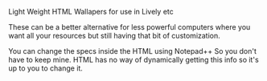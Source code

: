 Light Weight HTML Wallapers for use in Lively etc 

These can be a better alternative for less powerful computers where you want all your resources but still having that bit of customization.



You can change the specs inside the HTML using Notepad++ So you don't have to keep mine. HTML has no way of dynamically getting this info so it's up to you to change it. 